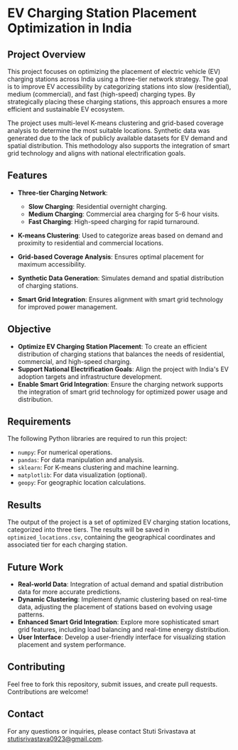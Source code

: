 # EV Charging Station Placement Optimization in India

## Project Overview

This project focuses on optimizing the placement of electric vehicle (EV) charging stations across India using a three-tier network strategy. The goal is to improve EV accessibility by categorizing stations into slow (residential), medium (commercial), and fast (high-speed) charging types. By strategically placing these charging stations, this approach ensures a more efficient and sustainable EV ecosystem.

The project uses multi-level K-means clustering and grid-based coverage analysis to determine the most suitable locations. Synthetic data was generated due to the lack of publicly available datasets for EV demand and spatial distribution. This methodology also supports the integration of smart grid technology and aligns with national electrification goals.

## Features

- **Three-tier Charging Network**: 
  - **Slow Charging**: Residential overnight charging.
  - **Medium Charging**: Commercial area charging for 5-6 hour visits.
  - **Fast Charging**: High-speed charging for rapid turnaround.
  
- **K-means Clustering**: Used to categorize areas based on demand and proximity to residential and commercial locations.

- **Grid-based Coverage Analysis**: Ensures optimal placement for maximum accessibility.

- **Synthetic Data Generation**: Simulates demand and spatial distribution of charging stations.

- **Smart Grid Integration**: Ensures alignment with smart grid technology for improved power management.

## Objective

- **Optimize EV Charging Station Placement**: To create an efficient distribution of charging stations that balances the needs of residential, commercial, and high-speed charging.
- **Support National Electrification Goals**: Align the project with India's EV adoption targets and infrastructure development.
- **Enable Smart Grid Integration**: Ensure the charging network supports the integration of smart grid technology for optimized power usage and distribution.

## Requirements

The following Python libraries are required to run this project:

* `numpy`: For numerical operations.
* `pandas`: For data manipulation and analysis.
* `sklearn`: For K-means clustering and machine learning.
* `matplotlib`: For data visualization (optional).
* `geopy`: For geographic location calculations.

## Results

The output of the project is a set of optimized EV charging station locations, categorized into three tiers. The results will be saved in `optimized_locations.csv`, containing the geographical coordinates and associated tier for each charging station.

## Future Work

* **Real-world Data**: Integration of actual demand and spatial distribution data for more accurate predictions.
* **Dynamic Clustering**: Implement dynamic clustering based on real-time data, adjusting the placement of stations based on evolving usage patterns.
* **Enhanced Smart Grid Integration**: Explore more sophisticated smart grid features, including load balancing and real-time energy distribution.
* **User Interface**: Develop a user-friendly interface for visualizing station placement and system performance.

## Contributing

Feel free to fork this repository, submit issues, and create pull requests. Contributions are welcome!

## Contact

For any questions or inquiries, please contact Stuti Srivastava at [stutisrivastava0923@gmail.com](mailto:stutisrivastava0923@gmail.com).
